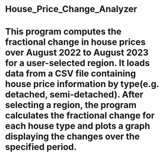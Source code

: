 # House_Price_Change_Analyzer
# This program computes the fractional change in house prices over August 2022 to August 2023 for a user-selected region. It loads data from a CSV file containing house price information by type(e.g. detached, semi-detached). After selecting a region, the program calculates the fractional change for each house type and plots a graph displaying the changes over the specified period. 
